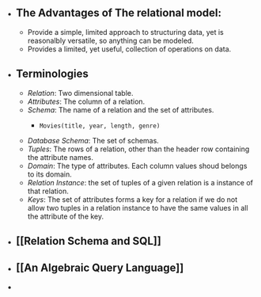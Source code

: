 - ## The Advantages of The relational model:
	- Provide a simple, limited approach to structuring data, yet is reasonalbly versatile, so anything can be modeled.
	- Provides a limited, yet useful, collection of operations on data.
- ## Terminologies
	- _Relation_: Two dimensional table.
	- _Attributes_: The column of a relation.
	- _Schema_: The name of a relation and the set of attributes.
		- ```text
		  Movies(title, year, length, genre)
		  ```
	- _Database Schema_: The set of schemas.
	- _Tuples_: The rows of a relation, other than the header row containing the attribute names.
	- _Domain_: The type of attributes. Each column values shoud belongs to its domain.
	- _Relation Instance_: the set of tuples of a given relation is a instance of that relation.
	- _Keys_: The set of attributes forms a key for a relation if we do not allow two tuples in a relation instance to have the same values in all the attribute of the key.
- ## [[Relation Schema and SQL]]
- ## [[An Algebraic Query Language]]
-